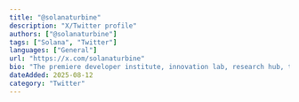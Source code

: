 ```yaml
---
title: "@solanaturbine"
description: "X/Twitter profile"
authors: ["@solanaturbine"]
tags: ["Solana", "Twitter"]
languages: ["General"]
url: "https://x.com/solanaturbine"
bio: "The premiere developer institute, innovation lab, research hub, talent source, dev shop on @solana. The Solana Talent Engine."  # optional
dateAdded: 2025-08-12
category: "Twitter"
---
```

